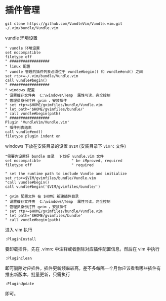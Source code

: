 # 插件管理

    git clone https://github.com/VundleVim/Vundle.vim.git ~/.vim/bundle/Vundle.vim

vundle 环境设置

    " vundle 环境设置
    set nocompatible 
    filetype off
    " ##################
    " linux 配置
    " vundle 管理的插件列表必须位于 vundle#begin() 和 vundle#end() 之间
    set rtp+=~/.vim/bundle/Vundle.vim
    call vundle#begin()
    " ##################
    " windows 配置
    " 设置缓存文件夹  C:\windows\Temp  属性可读，完全控制
    " 管理员身份打开 gvim ，安装插件
    " set rtp+=$HOME/gvimfiles/bundle/Vundle.vim
    " let path='$HOME/gvimfiles/bundle/'
    " call vundle#begin(path)
    " ##################
    Plugin 'VundleVim/Vundle.vim'
    " 插件列表结束
    call vundle#end()
    filetype plugin indent on

windows 下放在安装目录的设置 `$VIM`  (安装目录下 `vimrc` 文件)

    "需要先设置好 bundle 目录  下载好 vundle.vim 文件
    set nocompatible              " be iMproved, required
    filetype off                  " required

    " set the runtime path to include Vundle and initialize
    set rtp+=$VIM/gvimfiles/bundle/Vundle.vim
    "call vundle#begin()
    call vundle#begin('$VIM/gvimfiles/bundle/')

    " gvim 配置文件 在 $HOME 新建插件目录
    " 设置缓存文件夹  C:\windows\Temp  属性可读，完全控制
    " 管理员身份打开 gvim ，安装插件
    " set rtp+=$HOME/gvimfiles/bundle/Vundle.vim
    " let path='$HOME/gvimfiles/bundle'
    " call vundle#begin(path)



进入 vim 执行

    :PluginInstall



要卸载插件，先在 .vimrc 中注释或者删除对应插件配置信息，然后在 vim 中执行

    :PluginClean
    

即可删除对应插件。插件更新频率较高，差不多每隔一个月你应该看看哪些插件有推出新版本，批量更新，只需执行

    :PluginUpdate
    

即可。

